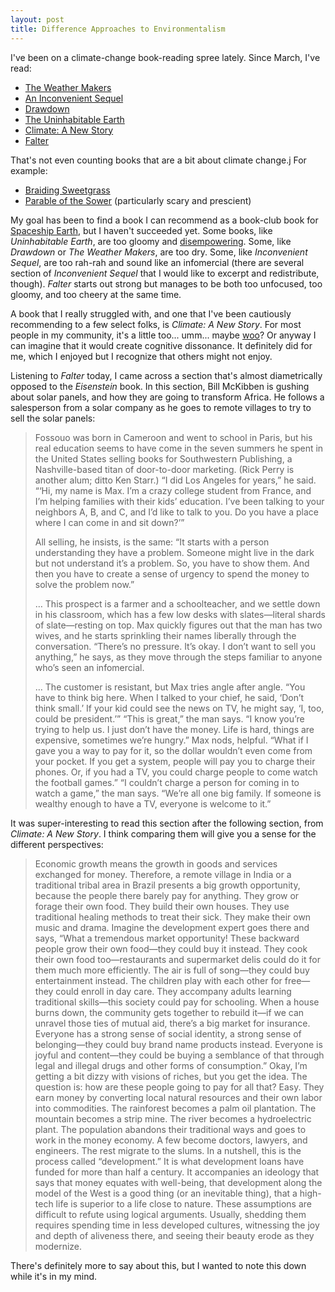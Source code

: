 ```yaml
---
layout: post
title: Difference Approaches to Environmentalism
---
```


I've been on a climate-change book-reading spree lately.
Since March, I've read:
* [The Weather Makers](https://amzn.to/2Q4dla5)
* [An Inconvenient Sequel](https://amzn.to/2W3uJBs)
* [Drawdown](https://amzn.to/2Hi7L1i)
* [The Uninhabitable Earth](https://amzn.to/2Q5uiB1)
* [Climate: A New Story](https://amzn.to/2HfKT2e)
* [Falter](https://amzn.to/2JDLnRo)

That's not even counting books that are a bit about climate change.j
For example:

* [Braiding Sweetgrass](https://amzn.to/2HgGYlK)
* [Parable of the Sower](https://amzn.to/2HjUqWh) (particularly scary and prescient)

My goal has been to find a book I can recommend as a book-club book for [Spaceship Earth](https://spaceshipearth.org), but I haven't succeeded yet.
Some books, like *Uninhabitable Earth*, are too gloomy and [disempowering](https://igor.moomers.org/individual-action-and-climate).
Some, like *Drawdown* or *The Weather Makers*, are too dry.
Some, like *Inconvenient Sequel*, are too rah-rah and sound like an infomercial (there are several section of *Inconvenient Sequel* that I would like to excerpt and redistribute, though).
*Falter* starts out strong but manages to be both too unfocused, too gloomy, and too cheery at the same time.

A book that I really struggled with, and one that I've been cautiously recommending to a few select folks, is *Climate: A New Story*.
For most people in my community, it's a little too... umm... maybe [woo](https://rationalwiki.org/wiki/Woo)?
Or anyway I can imagine that it would create cognitive dissonance.
It definitely did for me, which I enjoyed but I recognize that others might not enjoy.

Listening to *Falter* today, I came across a section that's almost diametrically opposed to the *Eisenstein* book.
In this section, Bill McKibben is gushing about solar panels, and how they are going to transform Africa.
He follows a salesperson from a solar company as he goes to remote villages to try to sell the solar panels:

> Fossouo was born in Cameroon and went to school in Paris, but his real education seems to have come in the seven summers he spent in the United States selling books for Southwestern Publishing, a Nashville-based titan of door-to-door marketing. (Rick Perry is another alum; ditto Ken Starr.) “I did Los Angeles for years,” he said. “‘Hi, my name is Max. I’m a crazy college student from France, and I’m helping families with their kids’ education. I’ve been talking to your neighbors A, B, and C, and I’d like to talk to you. Do you have a place where I can come in and sit down?’”
>
> All selling, he insists, is the same: “It starts with a person understanding they have a problem. Someone might live in the dark but not understand it’s a problem. So, you have to show them. And then you have to create a sense of urgency to spend the money to solve the problem now.”
>
> …
> This prospect is a farmer and a schoolteacher, and we settle down in his classroom, which has a few low desks with slates—literal shards of slate—resting on top. Max quickly figures out that the man has two wives, and he starts sprinkling their names liberally through the conversation. “There’s no pressure. It’s okay. I don’t want to sell you anything,” he says, as they move through the steps familiar to anyone who’s seen an infomercial.
> 
> … 
> The customer is resistant, but Max tries angle after angle. “You have to think big here. When I talked to your chief, he said, ‘Don’t think small.’ If your kid could see the news on TV, he might say, ‘I, too, could be president.’”
> “This is great,” the man says. “I know you’re trying to help us. I just don’t have the money. Life is hard, things are expensive, sometimes we’re hungry.”
> Max nods, helpful. “What if I gave you a way to pay for it, so the dollar wouldn’t even come from your pocket. If you get a system, people will pay you to charge their phones. Or, if you had a TV, you could charge people to come watch the football games.”
> “I couldn’t charge a person for coming in to watch a game,” the man says. “We’re all one big family. If someone is wealthy enough to have a TV, everyone is welcome to it.”

It was super-interesting to read this section after the following section, from *Climate: A New Story*.
I think comparing them will give you a sense for the different perspectives:

> Economic growth means the growth in goods and services exchanged for money. Therefore, a remote village in India or a traditional tribal area in Brazil presents a big growth opportunity, because the people there barely pay for anything. They grow or forage their own food. They build their own houses. They use traditional healing methods to treat their sick. They make their own music and drama. Imagine the development expert goes there and says, “What a tremendous market opportunity! These backward people grow their own food—they could buy it instead. They cook their own food too—restaurants and supermarket delis could do it for them much more efficiently. The air is full of song—they could buy entertainment instead. The children play with each other for free—they could enroll in day care. They accompany adults learning traditional skills—this society could pay for schooling. When a house burns down, the community gets together to rebuild it—if we can unravel those ties of mutual aid, there’s a big market for insurance. Everyone has a strong sense of social identity, a strong sense of belonging—they could buy brand name products instead. Everyone is joyful and content—they could be buying a semblance of that through legal and illegal drugs and other forms of consumption.”
> Okay, I’m getting a bit dizzy with visions of riches, but you get the idea. The question is: how are these people going to pay for all that? Easy. They earn money by converting local natural resources and their own labor into commodities. The rainforest becomes a palm oil plantation. The mountain becomes a strip mine. The river becomes a hydroelectric plant. The population abandons their traditional ways and goes to work in the money economy. A few become doctors, lawyers, and engineers. The rest migrate to the slums.
> In a nutshell, this is the process called “development.” It is what development loans have funded for more than half a century. It accompanies an ideology that says that money equates with well-being, that development along the model of the West is a good thing (or an inevitable thing), that a high-tech life is superior to a life close to nature. These assumptions are difficult to refute using logical arguments. Usually, shedding them requires spending time in less developed cultures, witnessing the joy and depth of aliveness there, and seeing their beauty erode as they modernize.

There's definitely more to say about this, but I wanted to note this down while it's in my mind.

